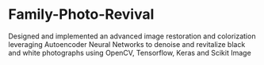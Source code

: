 # Family-Photo-Revival

Designed and implemented an advanced image restoration and colorization leveraging Autoencoder Neural Networks to denoise and revitalize black and 
white photographs using OpenCV, Tensorflow, Keras and Scikit Image 
